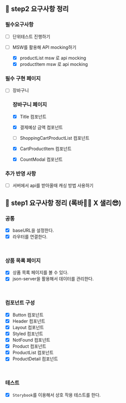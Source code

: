 ## 📄 step2 요구사항 정리

### 필수요구사항

- [ ] 단위테스트 진행하기

- [ ] MSW를 활용해 API mocking하기
  - [x] productList msw 로 api mocking
  - [x] productItem msw 로 api mocking

### 필수 구현 페이지

- [ ] 장바구니

  ### 장바구니 페이지

  - [x] Title 컴포넌트

  - [x] 결제예상 금액 컴포넌트

  - [ ] ShoppingCartProductList 컴포넌트

  - [x] CartProductItem 컴포넌트

  - [x] CountModal 컴포넌트

### 추가 반영 사항

- [ ] 서버에서 api를 받아올때 캐싱 방법 사용하기

## 📄 step1 요구사항 정리 (록바💪🏽 X 샐리😎)

### 공통

- [x] baseURL을 설정한다.
- [x] 라우터를 연결한다.

<br>

### 상품 목록 페이지

- [x] 상품 목록 페이지를 볼 수 있다.
- [x] json-server을 활용해서 데이터를 관리한다.

<br>

### 컴포넌트 구성

- [x] Button 컴포넌트
- [x] Header 컴포넌트
- [x] Layout 컴포넌트
- [x] Styled 컴포넌트
- [x] NotFound 컴포넌트
- [x] Product 컴포넌트
- [x] ProductList 컴포넌트
- [x] ProductDetail 컴포넌트

<br>

### 테스트

- [x] `Storybook`를 이용해서 상호 작용 테스트를 한다.

<br>
